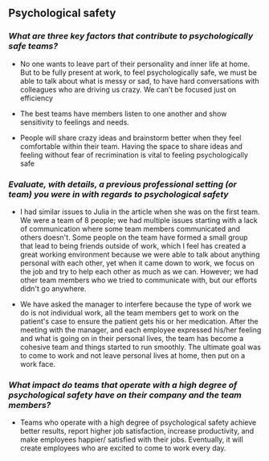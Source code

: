 ## Psychological safety ##


### *What are three key factors that contribute to psychologically safe teams?* ###

- No one wants to leave part of their personality and inner life at home. But to be fully present at work, to feel psychologically safe, we must be able to talk about what is messy or sad, to have hard conversations with colleagues who are driving us crazy. We can’t be focused just on efficiency

- The best teams have members listen to one another and show sensitivity to feelings and needs.

- People will share crazy ideas and brainstorm better when they feel comfortable within their team. Having the space to share ideas and feeling without fear of recrimination is vital to feeling psychologically safe


### *Evaluate, with details, a previous professional setting (or team) you were in with regards to psychological safety* ###

- I had similar issues to Julia in the article when she was on the first team. We were a team of 8 people; we had multiple issues starting with a lack of communication where some team members communicated and others doesn't. Some people on the team have formed a small group that lead to being friends outside of work, which I feel has created a great working environment because we were able to talk about anything personal with each other, yet when it came down to work, we focus on the job and try to help each other as much as we can. However; we had other team members who we tried to communicate with, but our efforts didn't go anywhere.

- We have asked the manager to interfere because the type of work we do is not individual work, all the team members get to work on the patient's case to ensure the patient gets his or her medication. After the meeting with the manager, and each employee expressed his/her feeling and what is going on in their personal lives, the team has become a cohesive team and things started to run smoothly. The ultimate goal was to come to work and not leave personal lives at home, then put on a work face.

### *What impact do teams that operate with a high degree of psychological safety have on their company and the team members?* ###

- Teams who operate with a high degree of psychological safety achieve better results, report higher job satisfaction, increase productivity, and make employees happier/ satisfied with their jobs. Eventually, it will create employees who are excited to come to work every day.